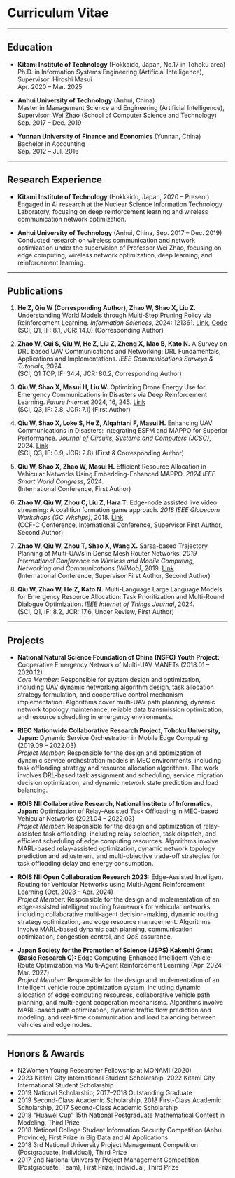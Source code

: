 # Curriculum Vitae

---

<!-- ## Basic Information

- **Name:** Wen Qiu  
- **Email:** clorisqiu1@gmail.com
- **Homepage:** [MyPage](https://clorisqiu1.github.io/mypage/)

--- -->

## Education

- **Kitami Institute of Technology** (Hokkaido, Japan, No.17 in Tohoku area)  
  Ph.D. in Information Systems Engineering (Artificial Intelligence), Supervisor: Hiroshi Masui  
  Apr. 2020 – Mar. 2025

- **Anhui University of Technology** (Anhui, China)  
  Master in Management Science and Engineering (Artificial Intelligence), Supervisor: Wei Zhao (School of Computer Science and Technology)  
  Sep. 2017 – Dec. 2019

- **Yunnan University of Finance and Economics** (Yunnan, China)  
  Bachelor in Accounting  
  Sep. 2012 – Jul. 2016

---

## Research Experience

- **Kitami Institute of Technology** (Hokkaido, Japan, 2020 – Present)  
  Engaged in AI research at the Nuclear Science Information Technology Laboratory, focusing on deep reinforcement learning and wireless communication network optimization.

- **Anhui University of Technology** (Anhui, China, Sep. 2017 – Dec. 2019)  
  Conducted research on wireless communication and network optimization under the supervision of Professor Wei Zhao, focusing on edge computing, wireless network optimization, deep learning, and reinforcement learning.

---

## Publications

1. **He Z, Qiu W (Corresponding Author), Zhao W, Shao X, Liu Z.** Understanding World Models through Multi-Step Pruning Policy via Reinforcement Learning. *Information Sciences*, 2024: 121361. [Link](https://www.sciencedirect.com/science/article/abs/pii/S0020025524012751), [Code](https://github.com/tinyzqh/MSPP)  
   (SCI, Q1, IF: 8.1, JCR: 14.0) (Corresponding Author)

2. **Zhao W, Cui S, Qiu W, He Z, Liu Z, Zheng X, Mao B, Kato N.** A Survey on DRL based UAV Communications and Networking: DRL Fundamentals, Applications and Implementations. *IEEE Communications Surveys & Tutorials*, 2024.  
   (SCI, Q1 TOP, IF: 34.4, JCR: 80.2, Corresponding Author)

3. **Qiu W, Shao X, Masui H, Liu W.** Optimizing Drone Energy Use for Emergency Communications in Disasters via Deep Reinforcement Learning. *Future Internet* 2024, 16, 245. [Link](https://www.mdpi.com/1999-5903/16/7/245)  
   (SCI, Q3, IF: 2.8, JCR: 7.1) (First Author)

4. **Qiu W, Shao X, Loke S, He Z, Alqahtani F, Masui H.** Enhancing UAV Communications in Disasters: Integrating ESFM and MAPPO for Superior Performance. *Journal of Circuits, Systems and Computers (JCSC)*, 2024. [Link](https://doi.org/10.1142/S0218126625501129)  
   (SCI, Q3, IF: 0.9, JCR: 2.8) (First & Corresponding Author)

5. **Qiu W, Shao X, Zhao W, Masui H.** Efficient Resource Allocation in Vehicular Networks Using Embedding-Enhanced MAPPO. *2024 IEEE Smart World Congress*, 2024.  
   (International Conference, First Author)

6. **Zhao W, Qiu W, Zhou C, Liu Z, Hara T.** Edge-node assisted live video streaming: A coalition formation game approach. *2018 IEEE Globecom Workshops (GC Wkshps)*, 2018. [Link](https://ieeexplore.ieee.org/document/8644422)  
   (CCF-C Conference, International Conference, Supervisor First Author, Second Author)

7. **Zhao W, Qiu W, Zhou T, Shao X, Wang X.** Sarsa-based Trajectory Planning of Multi-UAVs in Dense Mesh Router Networks. *2019 International Conference on Wireless and Mobile Computing, Networking and Communications (WiMob)*, 2019. [Link](https://ieeexplore.ieee.org/document/8923410)  
   (International Conference, Supervisor First Author, Second Author)

8. **Qiu W, Zhao W, He Z, Kato N.** Multi-Language Large Language Models for Emergency Resource Allocation: Task Prioritization and Multi-Round Dialogue Optimization. *IEEE Internet of Things Journal*, 2024.  
   (SCI, Q1, IF: 8.2, JCR: 17.6, Under Review, First Author)

---

## Projects

- **National Natural Science Foundation of China (NSFC) Youth Project:** Cooperative Emergency Network of Multi-UAV MANETs (2018.01 – 2020.12)  
  *Core Member*: Responsible for system design and optimization, including UAV dynamic networking algorithm design, task allocation strategy formulation, and cooperative control mechanism implementation. Algorithms cover multi-UAV path planning, dynamic network topology maintenance, reliable data transmission optimization, and resource scheduling in emergency environments.

- **RIEC Nationwide Collaborative Research Project, Tohoku University, Japan:** Dynamic Service Orchestration in Mobile Edge Computing (2019.09 – 2022.03)  
  *Project Member*: Responsible for the design and optimization of dynamic service orchestration models in MEC environments, including task offloading strategy and resource allocation algorithms. The work involves DRL-based task assignment and scheduling, service migration decision optimization, and dynamic network state prediction and load balancing.

- **ROIS NII Collaborative Research, National Institute of Informatics, Japan:** Optimization of Relay-Assisted Task Offloading in MEC-based Vehicular Networks (2021.04 – 2022.03)  
  *Project Member*: Responsible for the design and optimization of relay-assisted task offloading, including relay selection, task dispatch, and efficient scheduling of edge computing resources. Algorithms involve MARL-based relay-assisted optimization, dynamic network topology prediction and adjustment, and multi-objective trade-off strategies for task offloading delay and energy consumption.

- **ROIS NII Open Collaboration Research 2023:** Edge-Assisted Intelligent Routing for Vehicular Networks using Multi-Agent Reinforcement Learning (Oct. 2023 – Apr. 2024)  
  *Project Member*: Responsible for the design and implementation of an edge-assisted intelligent routing framework for vehicular networks, including collaborative multi-agent decision-making, dynamic routing strategy optimization, and edge resource management. Algorithms involve MARL-based dynamic path planning, communication optimization, congestion control, and QoS assurance.

- **Japan Society for the Promotion of Science (JSPS) Kakenhi Grant (Basic Research C):** Edge Computing-Enhanced Intelligent Vehicle Route Optimization via Multi-Agent Reinforcement Learning (Apr. 2024 – Mar. 2027)  
  *Project Member*: Responsible for the design and implementation of an intelligent vehicle route optimization system, including dynamic allocation of edge computing resources, collaborative vehicle path planning, and multi-agent cooperation mechanisms. Algorithms involve MARL-based path optimization, dynamic traffic flow prediction and modeling, and real-time communication and load balancing between vehicles and edge nodes.

---

## Honors & Awards

- N2Women Young Researcher Fellowship at MONAMI (2020)
- 2023 Kitami City International Student Scholarship, 2022 Kitami City International Student Scholarship
- 2019 National Scholarship; 2017–2018 Outstanding Graduate
- 2019 Second-Class Academic Scholarship, 2018 First-Class Academic Scholarship, 2017 Second-Class Academic Scholarship
- 2018 “Huawei Cup” 15th National Postgraduate Mathematical Contest in Modeling, Third Prize
- 2018 National College Student Information Security Competition (Anhui Province), First Prize in Big Data and AI Applications
- 2018 3rd National University Project Management Competition (Postgraduate, Individual), Third Prize
- 2017 2nd National University Project Management Competition (Postgraduate, Team), First Prize; Individual, Third Prize
